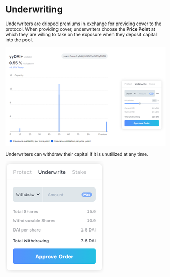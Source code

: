 # Underwriting

Underwriters are dripped premiums in exchange for providing cover to the protocol. When providing cover, underwriters choose the **Price Point** at which they are willing to take on the exposure when they deposit capital into the pool. 

![Choosing Price point](../.gitbook/assets/image%20%288%29.png)

Underwriters can withdraw their capital if it is unutilized at any time. 

![](../.gitbook/assets/image%20%289%29.png)



